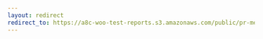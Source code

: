 ```yaml
---
layout: redirect
redirect_to: https://a8c-woo-test-reports.s3.amazonaws.com/public/pr-merge/38545/e2e/index.html
---
```

